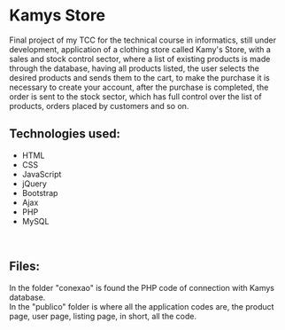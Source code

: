 # Kamys Store
Final project of my TCC for the technical course in informatics, still under development, application of a clothing store called Kamy's Store, with a sales and stock control sector, where a list of existing products is made through the database, having all products listed, the user selects the desired products and sends them to the cart, to make the purchase it is necessary to create your account, after the purchase is completed, the order is sent to the stock sector, which has full control over the list of products, orders placed by customers and so on.

<h2>Technologies used:</h2>

- HTML
- CSS
- JavaScript
- jQuery
- Bootstrap
- Ajax
- PHP
- MySQL

</br>
<h2>Files:</h2>
In the folder "conexao" is found the PHP code of connection with Kamys database. </br>
In the "publico" folder is where all the application codes are, the product page, user page, listing page, in short, all the code.
